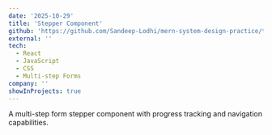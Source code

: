 ```yaml
---
date: '2025-10-29'
title: 'Stepper Component'
github: 'https://github.com/Sandeep-Lodhi/mern-system-design-practice/tree/stepper'
external: ''
tech:
  - React
  - JavaScript
  - CSS
  - Multi-step Forms
company: ''
showInProjects: true
---
```


A multi-step form stepper component with progress tracking and navigation capabilities.